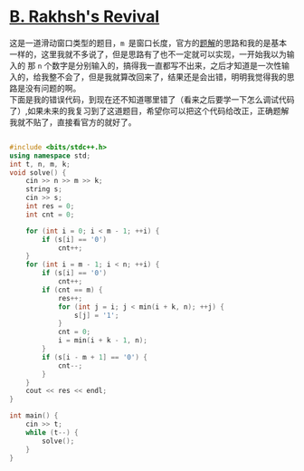 # [B. Rakhsh's Revival](https://codeforces.com/contest/2034/problem/B)

这是一道滑动窗口类型的题目，`m `是窗口长度，官方的[题解](https://codeforces.com/blog/entry/136579)的思路和我的是基本一样的，这里我就不多说了，但是思路有了也不一定就可以实现，一开始我以为输入的
那 `n` 个数字是分别输入的，搞得我一直都写不出来，之后才知道是一次性输入的，给我整不会了，但是我就算改回来了，结果还是会出错，明明我觉得我的思路是没有问题的啊。  
下面是我的错误代码，到现在还不知道哪里错了（看来之后要学一下怎么调试代码了）,如果未来的我复习到了这道题目，希望你可以把这个代码给改正，正确题解我就不贴了，直接看官方的就好了。

```cpp

#include <bits/stdc++.h>
using namespace std;
int t, n, m, k;
void solve() {
    cin >> n >> m >> k;
    string s;
    cin >> s;
    int res = 0;
    int cnt = 0;

    for (int i = 0; i < m - 1; ++i) {
        if (s[i] == '0')
            cnt++;
    }
    for (int i = m - 1; i < n; ++i) {
        if (s[i] == '0')
            cnt++;
        if (cnt == m) {
            res++;
            for (int j = i; j < min(i + k, n); ++j) {
                s[j] = '1';
            }
            cnt = 0;
            i = min(i + k - 1, n);
        }
        if (s[i - m + 1] == '0') {
            cnt--;
        }
    }
    cout << res << endl;
}

int main() {
    cin >> t;
    while (t--) {
        solve();
    }
}
```
